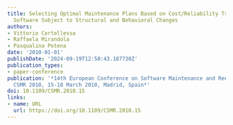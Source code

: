 ```yaml
---
title: Selecting Optimal Maintenance Plans Based on Cost/Reliability Tradeoffs for
  Software Subject to Structural and Behavioral Changes
authors:
- Vittorio Cortellessa
- Raffaela Mirandola
- Pasqualina Potena
date: '2010-01-01'
publishDate: '2024-09-19T12:50:43.187730Z'
publication_types:
- paper-conference
publication: '*14th European Conference on Software Maintenance and Reengineering,
  CSMR 2010, 15-18 March 2010, Madrid, Spain*'
doi: 10.1109/CSMR.2010.15
links:
- name: URL
  url: https://doi.org/10.1109/CSMR.2010.15
---
```

